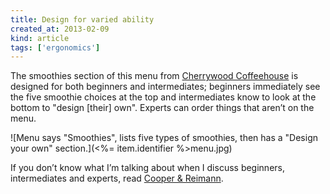 ```yaml
---
title: Design for varied ability
created_at: 2013-02-09
kind: article
tags: ['ergonomics']
---
```

The smoothies section of this menu from
[Cherrywood Coffeehouse](http://cherrywoodcoffeehouse.com/) is designed for
both beginners and intermediates; beginners immediately see the five smoothie
choices at the top and intermediates know to look at the bottom to "design
[their] own". Experts can order things that aren’t on the menu.

![Menu says "Smoothies", lists five types of smoothies, then has a "Design your own" section.](<%= item.identifier %>menu.jpg)

If you don’t know what I’m talking about when I discuss beginners,
intermediates and experts, read
[Cooper & Reimann](http://www.amazon.com/About-Face-Essentials-Interaction-Design/dp/0470084111).

